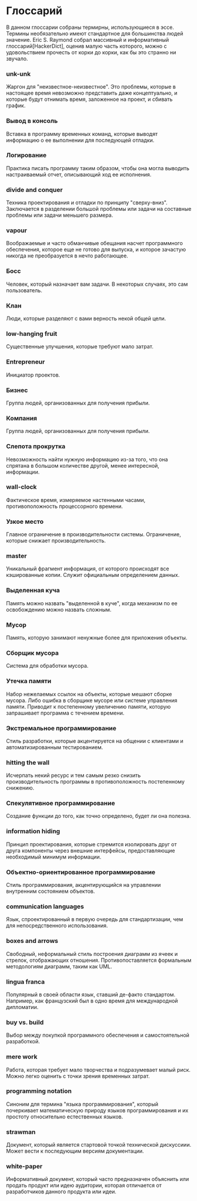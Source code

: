 # Глоссарий
[//]: # (Version:1.0.0)
В данном глоссарии собраны термирны, использующиеся в эссе. Термины необязательно имеют стандартное для большинства людей значение. Eric S. Raymond собрал массивный и информативный глоссарий[HackerDict], оценив малую часть которого, можно с удовольствием прочесть от корки до корки, как бы это странно ни звучало.

### unk-unk

Жаргон для "неизвестное-неизвестное". Это проблемы, которые в настоящее время невозможно представить даже концептуально, и которые будут отнимать время, заложенное на проект, и сбивать график.

### Вывод в консоль

Вставка в программу временных команд, которые выводят информацию о ее выполнении для последующей отладки.

### Логирование

Практика писать программу таким образом, чтобы она могла выводить настраиваемый отчет, описывающий ход ее исполнения.

### divide and conquer

Техника проектирования и отладки по принципу "сверху-вниз". Заключается в разделении большой проблемы или задачи на составные проблемы или задачи меньшего размера. 

### vapour

Воображаемые и часто обманчивые обещания насчет программного обеспечения, которое еще не готово для выпуска, и которое зачастую никогда не преобразуется в нечто работающее.

### Босс

Человек, который назначает вам задачи. В некоторых случаях, это сам пользователь.

### Клан

Люди, которые разделяют с вами верность некой общей цели.

### low-hanging fruit

Существенные улучшения, которые требуют мало затрат.

### Entrepreneur

Инициатор проектов.

### Бизнес

Группа людей, организованных для получения прибыли.

### Компания

Группа людей, организованных для получения прибыли.

### Слепота прокрутка

Невозможность найти нужную информацию из-за того, что она спрятана в большом количестве другой, менее интересной, информации.

### wall-clock

Фактическое время, измеряемое настенными часами, противоположность процессорного времени.

### Узкое место

Главное ограничение в производительности системы. Ограничение, которые снижает производительность.

### master

Уникальный фрагмент информация, от которого происходят все кэшированные копии. Служит официальным определением данных.

### Выделенная куча

Память можно назвать "выделенной в куче", когда механизм по ее освобождению можно назвать сложным.

### Мусор

Память, которую занимают ненужные более для приложения объекты.

### Сборщик мусора

Система для обработки мусора.

### Утечка памяти

Набор нежелаемых ссылок на объекты, которые мешают сборке мусора. Либо ошибка в сборщике мусоре или системе управления памяти. Приводит к постепенному увеличению памяти, которую запрашивает программа с течением времени.

### Экстремальное программирование

Стиль разработки, которые акцентируется на общении с клиентами и автоматизированным тестированием.

### hitting the wall

Исчерпать некий ресурс и тем самым резко снизить производительность программы в противоположность постепенному снижению.

### Спекулятивное программирование

Создание функции до того, как точно определено, будет ли она полезна.

### information hiding

Принцип проектирования, которые стремится изолировать друг от друга компоненты через внешние интерфейсы, предоставляющие необходимый минимум информации.

### Объектно-ориентированное программирование

Стиль программирования, акцентирующийся на управлении внутренним состоянием объектов.

### communication languages

Язык, спроектированный в первую очередь для стандартизации, чем для непосредственного использования.

### boxes and arrows

Свободный, неформальный стиль построения диаграмм из ячеек и стрелок, отображающих отношения. Противопоставляется формальным методологиям диаграмм, таким как UML.

### lingua franca

Популярный в своей области язык, ставший де-факто стандартом. Например, как французский был в одно время для международной дипломатии.

### buy vs. build

Выбор между покупкой программного обеспечения и самостоятельной разработкой.

### mere work

Работа, которая требует мало творчества и подразумевает малый риск. Можно легко оценить с точки зрения временных затрат.

### programming notation

Синоним для термина "языка программирования", который почеркивает математическую природу языков программирования и их простоту относительно естественных языков.

### strawman

Документ, который является стартовой точкой технической дискуссиии. Может вести к последующим версиям документации.

### white-paper

Информативный документ, который часто предназначен объяснить или продать продукт или идею аудитории, которая отличается от разработчиков данного продукта или идеи.
